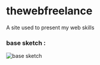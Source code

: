 # thewebfreelance
A site used to present my web skills

### base sketch :
![base sketch](https://cdn.discordapp.com/attachments/580479146577231872/595987335116750878/unknown.png)
